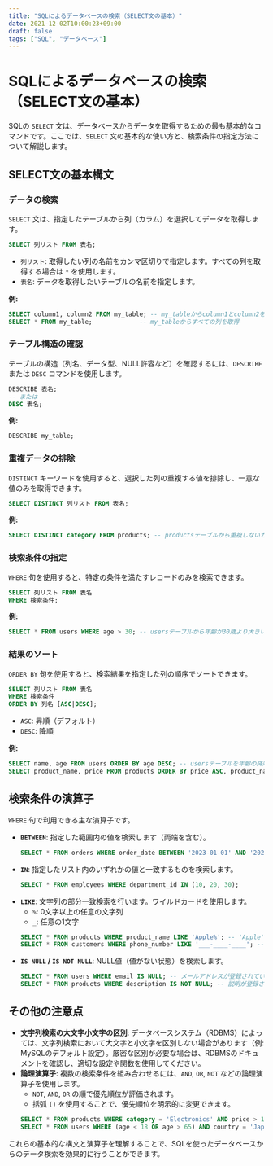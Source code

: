 ```yaml
---
title: "SQLによるデータベースの検索（SELECT文の基本）"
date: 2021-12-02T10:00:23+09:00
draft: false
tags: ["SQL", "データベース"] 
---
```

<!--more-->
# SQLによるデータベースの検索（SELECT文の基本）

SQLの `SELECT` 文は、データベースからデータを取得するための最も基本的なコマンドです。ここでは、`SELECT` 文の基本的な使い方と、検索条件の指定方法について解説します。

## SELECT文の基本構文

### データの検索

`SELECT` 文は、指定したテーブルから列（カラム）を選択してデータを取得します。

```sql
SELECT 列リスト FROM 表名;
```
-   `列リスト`: 取得したい列の名前をカンマ区切りで指定します。すべての列を取得する場合は `*` を使用します。
-   `表名`: データを取得したいテーブルの名前を指定します。

**例:**
```sql
SELECT column1, column2 FROM my_table; -- my_tableからcolumn1とcolumn2を取得
SELECT * FROM my_table;             -- my_tableからすべての列を取得
```

### テーブル構造の確認

テーブルの構造（列名、データ型、NULL許容など）を確認するには、`DESCRIBE` または `DESC` コマンドを使用します。

```sql
DESCRIBE 表名;
-- または
DESC 表名;
```
**例:**
```sql
DESCRIBE my_table;
```

### 重複データの排除

`DISTINCT` キーワードを使用すると、選択した列の重複する値を排除し、一意な値のみを取得できます。

```sql
SELECT DISTINCT 列リスト FROM 表名;
```
**例:**
```sql
SELECT DISTINCT category FROM products; -- productsテーブルから重複しないカテゴリ名を取得
```

### 検索条件の指定

`WHERE` 句を使用すると、特定の条件を満たすレコードのみを検索できます。

```sql
SELECT 列リスト FROM 表名
WHERE 検索条件;
```
**例:**
```sql
SELECT * FROM users WHERE age > 30; -- usersテーブルから年齢が30歳より大きいユーザーを取得
```

### 結果のソート

`ORDER BY` 句を使用すると、検索結果を指定した列の順序でソートできます。

```sql
SELECT 列リスト FROM 表名
WHERE 検索条件
ORDER BY 列名 [ASC|DESC];
```
-   `ASC`: 昇順（デフォルト）
-   `DESC`: 降順

**例:**
```sql
SELECT name, age FROM users ORDER BY age DESC; -- usersテーブルを年齢の降順でソート
SELECT product_name, price FROM products ORDER BY price ASC, product_name ASC; -- 価格で昇順、同じ価格なら製品名で昇順
```

## 検索条件の演算子

`WHERE` 句で利用できる主な演算子です。

-   **`BETWEEN`**: 指定した範囲内の値を検索します（両端を含む）。
    ```sql
    SELECT * FROM orders WHERE order_date BETWEEN '2023-01-01' AND '2023-01-31';
    ```
-   **`IN`**: 指定したリスト内のいずれかの値と一致するものを検索します。
    ```sql
    SELECT * FROM employees WHERE department_id IN (10, 20, 30);
    ```
-   **`LIKE`**: 文字列の部分一致検索を行います。ワイルドカードを使用します。
    -   `%`: 0文字以上の任意の文字列
    -   `_`: 任意の1文字
    ```sql
    SELECT * FROM products WHERE product_name LIKE 'Apple%'; -- 'Apple'で始まる製品名
    SELECT * FROM customers WHERE phone_number LIKE '___-____-____'; -- 特定の形式の電話番号
    ```
-   **`IS NULL` / `IS NOT NULL`**: NULL値（値がない状態）を検索します。
    ```sql
    SELECT * FROM users WHERE email IS NULL; -- メールアドレスが登録されていないユーザー
    SELECT * FROM products WHERE description IS NOT NULL; -- 説明が登録されている製品
    ```

## その他の注意点

-   **文字列検索の大文字小文字の区別**: データベースシステム（RDBMS）によっては、文字列検索において大文字と小文字を区別しない場合があります（例: MySQLのデフォルト設定）。厳密な区別が必要な場合は、RDBMSのドキュメントを確認し、適切な設定や関数を使用してください。
-   **論理演算子**: 複数の検索条件を組み合わせるには、`AND`, `OR`, `NOT` などの論理演算子を使用します。
    -   `NOT`, `AND`, `OR` の順で優先順位が評価されます。
    -   括弧 `()` を使用することで、優先順位を明示的に変更できます。
    ```sql
    SELECT * FROM products WHERE category = 'Electronics' AND price > 10000;
    SELECT * FROM users WHERE (age < 18 OR age > 65) AND country = 'Japan';
    ```

これらの基本的な構文と演算子を理解することで、SQLを使ったデータベースからのデータ検索を効果的に行うことができます。